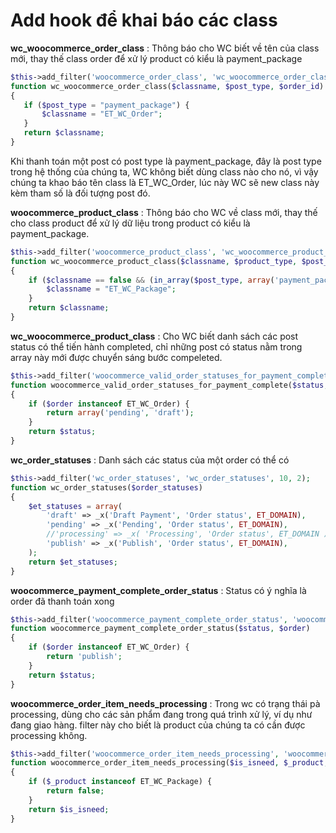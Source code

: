 # Add hook để khai báo các class

**wc_woocommerce_order_class** : Thông báo cho WC biết về tên của class mới, thay thế class order để xử lý product có kiểu là payment_package

 ```php
 $this->add_filter('woocommerce_order_class', 'wc_woocommerce_order_class', 10, 3);
 function wc_woocommerce_order_class($classname, $post_type, $order_id)
{
    if ($post_type = "payment_package") {
        $classname = "ET_WC_Order";
    }
    return $classname;
}
 ```

Khi thanh toán một post có post type là payment_package, đây là post type trong hệ thống của chúng ta, WC không biết dùng class nào cho nó, vì vậy chúng ta khao báo tên class là ET_WC_Order, lúc này WC sẽ new class này kèm tham số là đối tượng post đó. 

**woocommerce_product_class** : Thông báo cho WC về class mới, thay thế cho class product để xử lý dữ liệu trong product có kiểu là payment_package.

```php
$this->add_filter('woocommerce_product_class', 'wc_woocommerce_product_class', 10, 4);
function wc_woocommerce_product_class($classname, $product_type, $post_type, $product_id)
{
    if ($classname == false && (in_array($post_type, array('payment_package')))) {
        $classname = "ET_WC_Package";
    }
    return $classname;
}
```

**wc_woocommerce_product_class** : Cho WC biết danh sách các post status có thể tiến hành completed, chỉ những post có status nằm trong array này mới được chuyển sáng bước compeleted.
```php
$this->add_filter('woocommerce_valid_order_statuses_for_payment_complete', 'woocommerce_valid_order_statuses_for_payment_complete', 10, 2);
function woocommerce_valid_order_statuses_for_payment_complete($status, $order)
{
    if ($order instanceof ET_WC_Order) {
        return array('pending', 'draft');
    }
    return $status;
}
```

**wc_order_statuses** : Danh sách các status của một order có thể có
```php
$this->add_filter('wc_order_statuses', 'wc_order_statuses', 10, 2);
function wc_order_statuses($order_statuses)
{
    $et_statuses = array(
        'draft' => _x('Draft Payment', 'Order status', ET_DOMAIN),
        'pending' => _x('Pending', 'Order status', ET_DOMAIN),
        //'processing' => _x( 'Processing', 'Order status', ET_DOMAIN ),
        'publish' => _x('Publish', 'Order status', ET_DOMAIN),
    );
    return $et_statuses;
}
```

**woocommerce_payment_complete_order_status** : Status có ý nghĩa là order đã thanh toán xong
```PHP
$this->add_filter('woocommerce_payment_complete_order_status', 'woocommerce_payment_complete_order_status', 10, 2);
function woocommerce_payment_complete_order_status($status, $order)
{
	if ($order instanceof ET_WC_Order) {
		return 'publish';
	}
	return $status;
}
```

**woocommerce_order_item_needs_processing** : Trong wc có trạng thái pà processing, dùng cho các sản phẩm đang trong quá trình xử lý, ví dụ như đang giao hàng. filter này cho biết là product của chúng ta có cần được processing không.
```php
$this->add_filter('woocommerce_order_item_needs_processing', 'woocommerce_order_item_needs_processing', 10, 3);
function woocommerce_order_item_needs_processing($is_isneed, $_product, $id)
{
    if ($_product instanceof ET_WC_Package) {
        return false;
    }
    return $is_isneed;
}
```